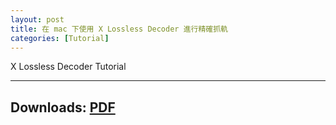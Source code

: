```yaml
---
layout: post
title: 在 mac 下使用 X Lossless Decoder 進行精確抓軌
categories: [Tutorial]
---
```

X Lossless Decoder Tutorial

----

## Downloads: [PDF][PDF]

[PDF]: https://raw.githubusercontent.com/YohaneWW/maples/master/assets/XLDTutorial.pdf